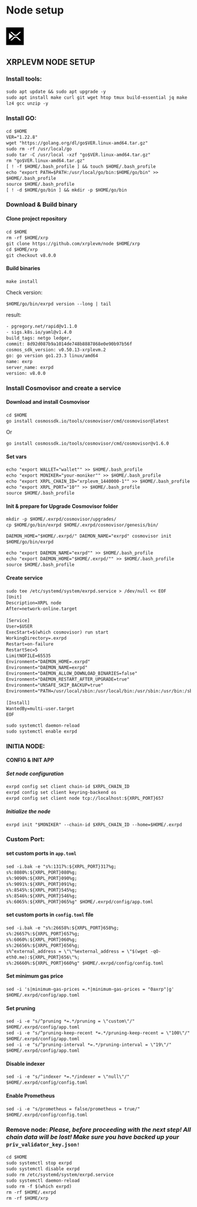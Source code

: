 # Node setup

## ![](../../../.gitbook/assets/image.png)

## XRPLEVM NODE SETUP

### Install tools:

```
sudo apt update && sudo apt upgrade -y
sudo apt install make curl git wget htop tmux build-essential jq make lz4 gcc unzip -y
```

### Install GO:

```
cd $HOME
VER="1.22.8"
wget "https://golang.org/dl/go$VER.linux-amd64.tar.gz"
sudo rm -rf /usr/local/go
sudo tar -C /usr/local -xzf "go$VER.linux-amd64.tar.gz"
rm "go$VER.linux-amd64.tar.gz"
[ ! -f $HOME/.bash_profile ] && touch $HOME/.bash_profile
echo "export PATH=$PATH:/usr/local/go/bin:$HOME/go/bin" >> $HOME/.bash_profile
source $HOME/.bash_profile
[ ! -d $HOME/go/bin ] && mkdir -p $HOME/go/bin
```

### Download & Build binary

#### Clone project repository

```
cd $HOME
rm -rf $HOME/xrp
git clone https://github.com/xrplevm/node $HOME/xrp
cd $HOME/xrp
git checkout v8.0.0
```

#### Build binaries

```
make install
```

Check version:

```
$HOME/go/bin/exrpd version --long | tail
```

result:

```
- pgregory.net/rapid@v1.1.0
- sigs.k8s.io/yaml@v1.4.0
build_tags: netgo ledger,
commit: 8d92d087b9a1014de748b8887868e0e90b97b56f
cosmos_sdk_version: v0.50.13-xrplevm.2
go: go version go1.23.3 linux/amd64
name: exrp
server_name: exrpd
version: v8.0.0
```

### Install Cosmovisor and create a service

#### Download and install Cosmovisor

```
cd $HOME
go install cosmossdk.io/tools/cosmovisor/cmd/cosmovisor@latest
```

Or

```
go install cosmossdk.io/tools/cosmovisor/cmd/cosmovisor@v1.6.0
```

#### Set vars

```
echo "export WALLET="wallet"" >> $HOME/.bash_profile
echo "export MONIKER="your-moniker"" >> $HOME/.bash_profile
echo "export XRPL_CHAIN_ID="xrplevm_1440000-1"" >> $HOME/.bash_profile
echo "export XRPL_PORT="10"" >> $HOME/.bash_profile
source $HOME/.bash_profile
```

#### Init & prepare for Upgrade Cosmovisor folder

```
mkdir -p $HOME/.exrpd/cosmovisor/upgrades/
cp $HOME/go/bin/exrpd $HOME/.exrpd/cosmovisor/genesis/bin/
```

```
DAEMON_HOME="$HOME/.exrpd/" DAEMON_NAME="exrpd" cosmovisor init $HOME/go/bin/exrpd
```

```
echo "export DAEMON_NAME="exrpd"" >> $HOME/.bash_profile
echo "export DAEMON_HOME="$HOME/.exrpd/"" >> $HOME/.bash_profile
source $HOME/.bash_profile
```

#### Create service

```
sudo tee /etc/systemd/system/exrpd.service > /dev/null << EOF
[Unit]
Description=XRPL node
After=network-online.target

[Service]
User=$USER
ExecStart=$(which cosmovisor) run start
WorkingDirectory=.exrpd
Restart=on-failure
RestartSec=5
LimitNOFILE=65535
Environment="DAEMON_HOME=.exrpd"
Environment="DAEMON_NAME=exrpd"
Environment="DAEMON_ALLOW_DOWNLOAD_BINARIES=false"
Environment="DAEMON_RESTART_AFTER_UPGRADE=true"
Environment="UNSAFE_SKIP_BACKUP=true"
Environment="PATH=/usr/local/sbin:/usr/local/bin:/usr/sbin:/usr/bin:/sbin:/bin:/usr/games:/usr/local/games:/snap/bin:.exrpd/cosmovisor/current/bin"

[Install]
WantedBy=multi-user.target
EOF
```

```
sudo systemctl daemon-reload
sudo systemctl enable exrpd
```

### INITIA NODE:

#### CONFIG & INIT APP

#### _Set node configuration_

```
exrpd config set client chain-id $XRPL_CHAIN_ID
exrpd config set client keyring-backend os
exrpd config set client node tcp://localhost:${XRPL_PORT}657
```

#### _Initialize the node_

```
exrpd init "$MONIKER" --chain-id $XRPL_CHAIN_ID --home=$HOME/.exrpd
```

### Custom Port:

#### set custom ports in `app.toml`

```
sed -i.bak -e "s%:1317%:${XRPL_PORT}317%g;
s%:8080%:${XRPL_PORT}080%g;
s%:9090%:${XRPL_PORT}090%g;
s%:9091%:${XRPL_PORT}091%g;
s%:8545%:${XRPL_PORT}545%g;
s%:8546%:${XRPL_PORT}546%g;
s%:6065%:${XRPL_PORT}065%g" $HOME/.exrpd/config/app.toml
```

#### set custom ports in `config.toml` file

```
sed -i.bak -e "s%:26658%:${XRPL_PORT}658%g;
s%:26657%:${XRPL_PORT}657%g;
s%:6060%:${XRPL_PORT}060%g;
s%:26656%:${XRPL_PORT}656%g;
s%^external_address = \"\"%external_address = \"$(wget -qO- eth0.me):${XRPL_PORT}656\"%;
s%:26660%:${XRPL_PORT}660%g" $HOME/.exrpd/config/config.toml
```

#### Set minimum gas price

```
sed -i 's|minimum-gas-prices =.*|minimum-gas-prices = "0axrp"|g' $HOME/.exrpd/config/app.toml
```

#### Set pruning

```
sed -i -e "s/^pruning *=.*/pruning = \"custom\"/" $HOME/.exrpd/config/app.toml 
sed -i -e "s/^pruning-keep-recent *=.*/pruning-keep-recent = \"100\"/" $HOME/.exrpd/config/app.toml
sed -i -e "s/^pruning-interval *=.*/pruning-interval = \"19\"/" $HOME/.exrpd/config/app.toml
```

#### Disable indexer

```
sed -i -e "s/^indexer *=.*/indexer = \"null\"/" $HOME/.exrpd/config/config.toml
```

#### Enable Prometheus

```
sed -i -e "s/prometheus = false/prometheus = true/" $HOME/.exrpd/config/config.toml
```

### Remove node: _Please, before proceeding with the next step! All chain data will be lost! Make sure you have backed up your_ `priv_validator_key.json!`

```
cd $HOME
sudo systemctl stop exrpd
sudo systemctl disable exrpd
sudo rm /etc/systemd/system/exrpd.service
sudo systemctl daemon-reload
sudo rm -f $(which exrpd)
rm -rf $HOME/.exrpd
rm -rf $HOME/xrp
```
